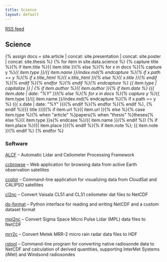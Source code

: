 ```yaml
---
title: Science
layout: default
---
```


<a href="/rss/" class="rss-feed">RSS feed</a>

## Science

{% assign docs = site.article | concat: site.presentation | concat: site.poster | concat: site.thesis %}
{% for item in site.data.science %}
{% capture title %}{% if item.title %}{{ item.title }}{% else %}{% for x in docs %}{% capture y %}_{{ item.type }}/{{ item.name }}/index.md{% endcapture %}{% if x.path == y %}{% if x.title_html %}{{ x.title_html }}{% else %}{{ x.title }}{% endif %}{% endif %}{% endfor %}{% endif %}{% endcapture %}
*{{ item.type | capitalize }}* \| {% if item.author %}{{ item.author }}{% if item.date %} ({{ item.date | date: "%Y" }}){% else %}{% for x in docs %}{% capture y %}_{{ item.type }}/{{ item.name }}/index.md{% endcapture %}{% if x.path == y %} ({{ x.date | date: "%Y" }}){% endif %}{% endfor %}{% endif %}, {% endif %}[{{ title }}]({% if item.url %}{{ item.url }}{% else %}{% case item.type %}{% when "article" %}papers{% when "thesis" %}theses{% else %}{{ item.type }}s{% endcase %}/{{ item.name }}/{% endif %}) {% if item.place %}({{ item.place }}){% endif %}{% if item.note %}; {{ item.note }}{% endif %}
{% endfor %}

### Software

[ALCF](https://alcf.peterkuma.net) – Automatic Lidar and Ceilometer Processing Framework

[ccbrowse](https://ccplot.org/ccbrowse/) – Web application for browsing data from active Earth observation satellites

[ccplot](https://ccplot.org) – Command-line application for visualizing data from CloudSat and CALIPSO satellites

[cl2nc](https://github.com/peterkuma/cl2nc) – Convert Vaisala CL51 and CL31 ceilometer dat files to NetCDF

[ds-format](https://ds-format.peterkuma.net) – Python interface for reading and writing NetCDF and a custom dataset format

[mpl2nc](https://github.com/peterkuma/mpl2nc) – Convert Sigma Space Micro Pulse Lidar (MPL) data files to NetCDF

[mrr2c](https://github.com/peterkuma/mrr2c) – Convert Metek MRR-2 micro rain radar data files to HDF

[rstool](https://github.com/peterkuma/rstool) – Command-line program for converting native radiosonde data to NetCDF and calculation of derived quantities, supporting InterMet Systems (iMet) and Windsond radiosondes
